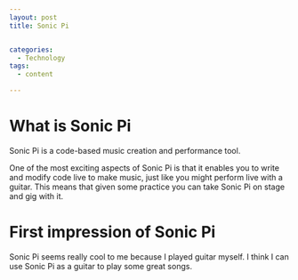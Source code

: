 ```yaml
---
layout: post
title: Sonic Pi


categories:
  - Technology
tags:
  - content

---
```


# What is Sonic Pi

Sonic Pi is a code-based music creation and performance tool.

One of the most exciting aspects of Sonic Pi is that it enables you to write and modify code live to make music, just like you might perform live with a guitar. This means that given some practice you can take Sonic Pi on stage and gig with it.


# First impression of Sonic Pi
Sonic Pi seems really cool to me because I played guitar myself. I think I can use Sonic Pi as a guitar to play some great songs. 
